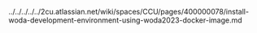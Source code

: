 ../../../../../2cu.atlassian.net/wiki/spaces/CCU/pages/400000078/install-woda-development-environment-using-woda2023-docker-image.md